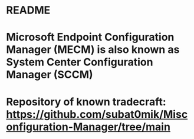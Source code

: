 # README

# Microsoft Endpoint Configuration Manager (MECM) is also known as System Center Configuration Manager (SCCM)

# Repository of known tradecraft: https://github.com/subat0mik/Misconfiguration-Manager/tree/main
